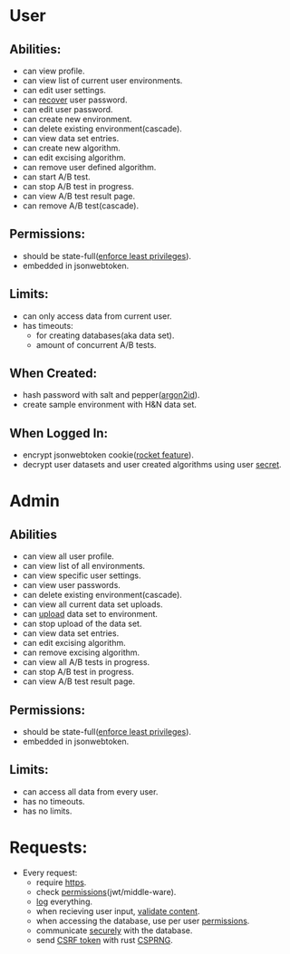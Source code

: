 # User 

## Abilities:
- can view profile.
- can view list of current user environments.
- can edit user settings.
- can [recover](https://cheatsheetseries.owasp.org/cheatsheets/Forgot_Password_Cheat_Sheet.html) user password.
- can edit user password.
- can create new environment.
- can delete existing environment(cascade).
- can view data set entries.
- can create new algorithm.
- can edit excising algorithm.
- can remove user defined algorithm.
- can start A/B test.
- can stop A/B test in progress.
- can view A/B test result page.
- can remove A/B test(cascade).

## Permissions:
- should be state-full([enforce least privileges](https://cwe.mitre.org/data/definitions/272.html)).
- embedded in jsonwebtoken.

## Limits:
- can only access data from current user.
- has timeouts:
	+ for creating databases(aka data set).
	+ amount of concurrent A/B tests.
	
## When Created:
- hash password with salt and pepper([argon2id](https://cheatsheetseries.owasp.org/cheatsheets/Password_Storage_Cheat_Sheet.html#argon2id)).
- create sample environment with H&N data set.

## When Logged In:
- encrypt jsonwebtoken cookie([rocket feature](https://api.rocket.rs/v0.4/rocket/http/enum.Cookies.html#method.add_private)).
- decrypt user datasets and user created algorithms using user [secret](https://www.postgresql.org/docs/10/encryption-options.html).

# Admin

## Abilities
- can view all user profile.
- can view list of all environments.
- can view specific user settings.
- can view user passwords.
- can delete existing environment(cascade).
- can view all current data set uploads.
- can [upload](https://cheatsheetseries.owasp.org/cheatsheets/File_Upload_Cheat_Sheet.html) data set to environment.
- can stop upload of the data set.
- can view data set entries.
- can edit excising algorithm.
- can remove excising algorithm.
- can view all A/B tests in progress.
- can stop A/B test in progress.
- can view A/B test result page.

## Permissions:

- should be state-full([enforce least privileges](https://cwe.mitre.org/data/definitions/272.html)).
- embedded in jsonwebtoken.

## Limits:
- can access all data from every user.
- has no timeouts.
- has no limits.

# Requests:
- Every request:
	+ require [https](https://cheatsheetseries.owasp.org/cheatsheets/REST_Security_Cheat_Sheet.html#https).
	+ check [permissions](https://cheatsheetseries.owasp.org/cheatsheets/Authorization_Cheat_Sheet.html#validate-the-permissions-on-every-request)(jwt/middle-ware).
	+ [log](https://cheatsheetseries.owasp.org/cheatsheets/Logging_Cheat_Sheet.html) everything.
	+ when recieving user input, [validate content](https://cheatsheetseries.owasp.org/cheatsheets/REST_Security_Cheat_Sheet.html#input-validation).
	+ when accessing the database, use per user [permissions](https://cheatsheetseries.owasp.org/cheatsheets/Database_Security_Cheat_Sheet.html#permissions).
	+ communicate [securely](https://cheatsheetseries.owasp.org/cheatsheets/Database_Security_Cheat_Sheet.html#connecting-to-the-database) with the database.
	+ send [CSRF token](https://cheatsheetseries.owasp.org/cheatsheets/Cross-Site_Request_Forgery_Prevention_Cheat_Sheet.html#synchronizer-token-pattern) with rust [CSPRNG](https://docs.rs/rand/0.5.0/rand/prng/chacha/struct.ChaChaRng.html).
